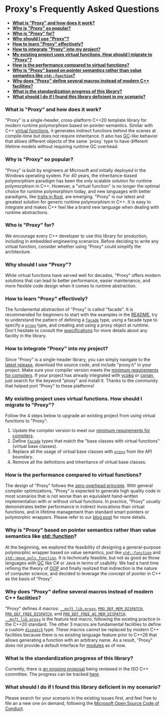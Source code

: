 # Proxy's Frequently Asked Questions

- [**What is "Proxy" and how does it work?**](#what)
- [**Why is "Proxy" so popular?**](#why-popular)
- [**Who is "Proxy" for?**](#who-for)
- [**Why should I use "Proxy"?**](#why-use)
- [**How to learn "Proxy" effectively?**](#how-learn)
- [**How to integrate "Proxy" into my project?**](#how-integrate)
- [**My existing project uses virtual functions. How should I migrate to "Proxy"?**](#how-migrate)
- [**How is the performance compared to virtual functions?**](#performance)
- [**Why is "Proxy" based on pointer semantics rather than value semantics like `std::function`?**](#why-pointer)
- [**Why does "Proxy" define several macros instead of modern C++ facilities?**](#why-macros)
- [**What is the standardization progress of this library?**](#standardization)
- [**What should I do if I found this library deficient in my scenario?**](#help-needed)

### <a name="what">What is "Proxy" and how does it work?</a>

"Proxy" is a single-header, cross-platform C++20 template library for modern runtime polymorphism based on pointer-semantics. Similar with C++ [virtual functions](https://en.cppreference.com/w/cpp/language/virtual), it generates indirect functions behind the scenes at compile-time but does not require inheritance. It also has [GC](https://en.wikipedia.org/wiki/Garbage_collection_(computer_science))-like behavior that allows different objects of the same `proxy` type to have different lifetime models without requiring runtime GC overhead.

### <a name="why-popular">Why is "Proxy" so popular?</a>

"Proxy" is built by engineers at Microsoft and initially deployed in the Windows operating system. For 40 years, the inheritance-based polymorphism paradigm has been the only scalable solution for runtime polymorphism in C++. However, a "virtual function" is no longer the optimal choice for runtime polymorphism today, and new languages with better paradigms, like [traits in Rust](https://doc.rust-lang.org/book/ch10-02-traits.html), are emerging. "Proxy" is our latest and greatest solution for generic runtime polymorphism in C++. It is easy to integrate and makes C++ feel like a brand new language when dealing with runtime abstractions.

### <a name="who-for">Who is "Proxy" for?</a>

We encourage every C++ developer to use this library for production, including in embedded engineering scenarios. Before deciding to write any virtual function, consider whether using "Proxy" could simplify the architecture.

### <a name="why-use">Why should I use "Proxy"?</a>

While virtual functions have served well for decades, "Proxy" offers modern solutions that can lead to better performance, easier maintenance, and more flexible code design when it comes to runtime abstraction.

### <a name="how-learn">How to learn "Proxy" effectively?</a>

The fundamental abstraction of "Proxy" is called "facade". It is recommended for beginners to start with the examples in the [README](../README.md), try to understand the pattern of defining a [`facade`](facade.md) type, using a facade type to specify a [`proxy`](proxy.md) type, and creating and using a proxy object at runtime. Don't hesitate to consult the [specifications](specifications.md) for more details about any facility in the library.

### <a name="how-integrate">How to integrate "Proxy" into my project?</a>

Since "Proxy" is a single-header library, you can simply navigate to the [latest release](https://github.com/microsoft/proxy/releases), download the source code, and include "proxy.h" in your project. Make sure your compiler version meets the [minimum requirements for compilers](../README.md#compiler-req). If your project has already integrated with [vcpkg](https://vcpkg.io/) or [conan](https://conan.io/), just search for the keyword "proxy" and install it. Thanks to the community that helped port "Proxy" to these platforms!

### <a name="how-migrate">My existing project uses virtual functions. How should I migrate to "Proxy"?</a>

Follow the 4 steps below to upgrade an existing project from using virtual functions to "Proxy":

1. Update the compiler version to meet our [minimum requirements for compilers](../README.md#compiler-req).
2. Define [`facade`](facade.md) types that match the "base classes with virtual functions" (virtual base classes).
3. Replace all the usage of virtual base classes with [`proxy`](proxy.md) from the API boundary.
4. Remove all the definitions and inheritance of virtual base classes.

### <a name="performance">How is the performance compared to virtual functions?</a>

The design of "Proxy" follows the [zero-overhead principle](https://en.cppreference.com/w/cpp/language/Zero-overhead_principle). With general compiler optimizations, "Proxy" is expected to generate high quality code in most scenarios that is not worse than an equivalent hand-written implementation with or without virtual functions. In practice, "Proxy" usually demonstrates better performance in indirect invocations than virtual functions, and in lifetime management than standard smart pointers or polymorphic wrappers. Please refer to our [blog post](https://devblogs.microsoft.com/cppblog/analyzing-the-performance-of-the-proxy-library/) for more details.

### <a name="why-pointer">Why is "Proxy" based on pointer semantics rather than value semantics like [std::function](https://en.cppreference.com/w/cpp/utility/functional/function)?</a>

At the beginning, we explored the feasibility of designing a general-purpose polymorphic wrapper based on value semantics, just like [`std::function`](https://en.cppreference.com/w/cpp/utility/functional/function) and [`std::move_only_function`](https://en.cppreference.com/w/cpp/utility/functional/move_only_function). It is technically feasible, but not as good as those languages with [GC](https://en.wikipedia.org/wiki/Garbage_collection_(computer_science)) like C# or Java in terms of usability. We had a hard time refining the theory of [OOP](https://en.wikipedia.org/wiki/Object-oriented_programming) and finally realized that indirection is the nature of computer science, and decided to leverage the concept of pointer in C++ as the basis of "Proxy".

### <a name="why-macros">Why does "Proxy" define several macros instead of modern C++ facilities?</a>

"Proxy" defines 4 macros: [`__msft_lib_proxy`](msft_lib_proxy.md), [`PRO_DEF_MEM_DISPATCH`](PRO_DEF_MEM_DISPATCH.md), [`PRO_DEF_FREE_DISPATCH`](PRO_DEF_FREE_DISPATCH.md), and [`PRO_DEF_FREE_AS_MEM_DISPATCH`](PRO_DEF_FREE_AS_MEM_DISPATCH.md). [`__msft_lib_proxy`](msft_lib_proxy.md) is the feature test macro, following the existing practice in the C++20 standard. The other 3 macros are fundamental facilities to define a custom [`dispatch`](ProDispatch.md) type. These macros cannot be replaced by modern C++ facilities because there is no existing language feature prior to C++26 that allows generating a function with an arbitrary name. As a result, "Proxy" does not provide a default interface for [modules](https://en.cppreference.com/w/cpp/language/modules) as of now.

### <a name="standardization">What is the standardization progress of this library?</a>

Currently, there is [an ongoing proposal](https://wg21.link/p3086) being reviewed in the ISO C++ committee. The progress can be tracked [here](https://github.com/cplusplus/papers/issues/1741).

### <a name="help-needed">What should I do if I found this library deficient in my scenario?</a>

Please search for your scenario in the existing issues first, and feel free to file an a new one on demand, following the [Microsoft Open Source Code of Conduct](https://opensource.microsoft.com/codeofconduct/).
